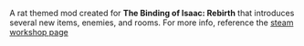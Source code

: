A rat themed mod created for **The Binding of Isaac: Rebirth** that introduces several new items, enemies, and rooms. For more info, reference the [steam workshop page](https://steamcommunity.com/sharedfiles/filedetails/?id=2583010891)
